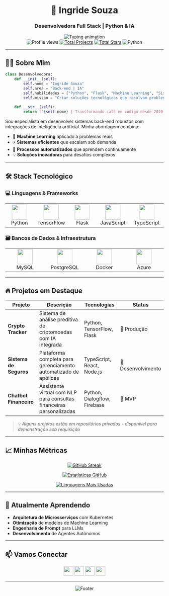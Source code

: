 <div align="center">
  
# 🚀 Ingride Souza  
### Desenvolvedora Full Stack | Python & IA


<img align="center" src="https://readme-typing-svg.demolab.com?font=Fira+Code&weight=600&size=22&duration=3000&pause=1000&color=FF79C6&width=500&lines=Python+%7C+Machine+Learning;Full+Stack+Developer;IA+Generativa+%26+LLMs" alt="Typing animation" />


<div>
  <img src="https://komarev.com/ghpvc/?username=ingridesouza&label=Profile+Views&color=ff79c6&style=flat" alt="Profile views" /> 
  <a href="https://github.com/ingridesouza?tab=repositories"><img src="https://img.shields.io/badge/Projetos-10+-ff79c6" alt="Total Projects"></a>
  <a href="https://github.com/ingridesouza?tab=stars"><img src="https://img.shields.io/badge/Stars-20+-ff79c6" alt="Total Stars"></a>
  <img src="https://img.shields.io/badge/Python-3.x-blue?logo=python&logoColor=white" alt="Python">
</div>

</div>

---

## 👩‍💻 Sobre Mim

```python
class Desenvolvedora:
    def __init__(self):
        self.nome = "Ingride Souza"
        self.area = "Back-end | IA"
        self.habilidades = ["Python", "Flask", "Machine Learning", "Sistemas Inteligentes"]
        self.missao = "Criar soluções tecnológicas que resolvam problemas reais"
        
    def __str__(self):
        return f"{self.nome} | Transformando café em código desde 2020 ☕💻"
```

Sou especialista em desenvolver sistemas back-end robustos com integrações de inteligência artificial. Minha abordagem combina:

- 🧠 **Machine Learning** aplicado a problemas reais
- ⚡ **Sistemas eficientes** que escalam sob demanda
- 🔄 **Processos automatizados** que aprendem continuamente
- 💡 **Soluções inovadoras** para desafios complexos

---

## 🛠️ Stack Tecnológico

### 💻 Linguagens & Frameworks
<div align="center">
<table>
  <tr>
    <td align="center" width="110">
      <img src="https://cdn.jsdelivr.net/gh/devicons/devicon/icons/python/python-original-wordmark.svg" width="48" height="48" />
      <br>Python
    </td>
    <td align="center" width="110">
      <img src="https://cdn.jsdelivr.net/gh/devicons/devicon/icons/tensorflow/tensorflow-original.svg" width="48" height="48" />
      <br>TensorFlow
    </td>
    <td align="center" width="110">
      <img src="https://cdn.jsdelivr.net/gh/devicons/devicon/icons/flask/flask-original-wordmark.svg" width="48" height="48" />
      <br>Flask
    </td>
    <td align="center" width="110">
      <img src="https://cdn.jsdelivr.net/gh/devicons/devicon/icons/javascript/javascript-original.svg" width="48" height="48" />
      <br>JavaScript
    </td>
    <td align="center" width="110">
      <img src="https://cdn.jsdelivr.net/gh/devicons/devicon/icons/typescript/typescript-original.svg" width="48" height="48" />
      <br>TypeScript
    </td>
  </tr>
</table>
</div>

### 🗃️ Bancos de Dados & Infraestrutura
<div align="center">
<table>
  <tr>
    <td align="center" width="110">
      <img src="https://cdn.jsdelivr.net/gh/devicons/devicon/icons/mysql/mysql-original-wordmark.svg" width="48" height="48" />
      <br>MySQL
    </td>
    <td align="center" width="110">
      <img src="https://cdn.jsdelivr.net/gh/devicons/devicon/icons/postgresql/postgresql-original-wordmark.svg" width="48" height="48" />
      <br>PostgreSQL
    </td>
    <td align="center" width="110">
      <img src="https://cdn.jsdelivr.net/gh/devicons/devicon/icons/docker/docker-original-wordmark.svg" width="48" height="48" />
      <br>Docker
    </td>
    <td align="center" width="110">
      <img src="https://cdn.jsdelivr.net/gh/devicons/devicon/icons/azure/azure-original-wordmark.svg" width="48" height="48" />
      <br>Azure
    </td>
  </tr>
</table>
</div>

---

## 🔥 Projetos em Destaque

| Projeto | Descrição | Tecnologias | Status |
|---------|-----------|-------------|--------|
| **Crypto Tracker** | Sistema de análise preditiva de criptomoedas com IA integrada | Python, TensorFlow, Flask | 🚀 Produção |
| **Sistema de Seguros** | Plataforma completa para gerenciamento automatizado de apólices | TypeScript, React, Node.js | 🔧 Desenvolvimento |
| **Chatbot Financeiro** | Assistente virtual com NLP para consultas financeiras personalizadas | Python, Dialogflow, Firebase | 🎯 MVP |

> 💡 *Alguns projetos estão em repositórios privados - disponível para demonstração sob requisição*

---

## 📈 Minhas Métricas

<div align="center">
  
[![GitHub Streak](https://streak-stats.demolab.com?user=ingridesouza&theme=radical&hide_border=true&date_format=M%20j%5B%2C%20Y%5D)](https://git.io/streak-stats)

[![Estatísticas GitHub](https://github-readme-stats.vercel.app/api?username=ingridesouza&show_icons=true&theme=radical&hide_title=true&include_all_commits=true&count_private=true&line_height=24)](https://github.com/anuraghazra/github-readme-stats)

[![Linguagens Mais Usadas](https://github-readme-stats.vercel.app/api/top-langs/?username=ingridesouza&layout=compact&theme=radical&hide_border=true)](https://github.com/anuraghazra/github-readme-stats)

</div>

---

## 🌱 Atualmente Aprendendo

- **Arquitetura de Microsserviços** com Kubernetes
- **Otimização** de modelos de Machine Learning
- **Engenharia de Prompt** para LLMs
- **Desenvolvimento** de Agentes Autônomos

---

## 📫 Vamos Conectar

<div align="center">
  
[<img src="https://img.shields.io/badge/LinkedIn-0077B5?style=for-the-badge&logo=linkedin&logoColor=white" height="30">](https://www.linkedin.com/in/ingride-souza-a21a4518a/)
[<img src="https://img.shields.io/badge/GitHub-181717?style=for-the-badge&logo=github&logoColor=white" height="30">](https://github.com/ingridesouza)
[<img src="https://img.shields.io/badge/Gmail-D14836?style=for-the-badge&logo=gmail&logoColor=white" height="30">](mailto:ingridesouza040@gmail.com)
[<img src="https://img.shields.io/badge/Instagram-E4405F?style=for-the-badge&logo=instagram&logoColor=white" height="30">](https://www.instagram.com/ingridesouzadev/)

</div>

---

<div align="center">
  
![Footer](https://capsule-render.vercel.app/api?type=waving&color=gradient&height=120&section=footer&text=Obrigada+pela+visita!&fontSize=24&fontColor=fff)

</div>
